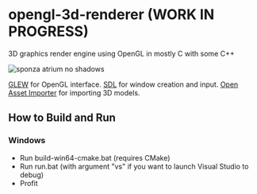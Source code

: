 # opengl-3d-renderer (WORK IN PROGRESS)
3D graphics render engine using OpenGL in mostly C with some C++

![sponza atrium no shadows](https://i.imgur.com/rghBOau.jpg)

[GLEW](http://glew.sourceforge.net/) for OpenGL interface.
[SDL](https://www.libsdl.org/) for window creation and input.
[Open Asset Importer](https://www.assimp.org/) for importing 3D models.

## How to Build and Run
### Windows
- Run build-win64-cmake.bat (requires CMake)
- Run run.bat (with argument "vs" if you want to launch Visual Studio to debug)
- Profit